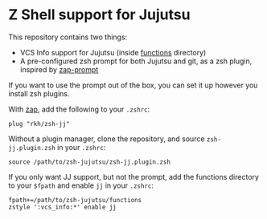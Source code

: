 # Z Shell support for Jujutsu

This repository contains two things:

* VCS Info support for Jujutsu (inside [functions](functions) directory)
* A pre-configured zsh prompt for both Jujutsu and git, as a zsh plugin, inspired by [zap-prompt](https://github.com/zap-zsh/zap-prompt)

If you want to use the prompt out of the box, you can set it up however you install zsh plugins.

With [zap](https://www.zapzsh.com/), add the following to your `.zshrc`:

```shell
plug "rkh/zsh-jj"
```

Without a plugin manager, clone the repository, and source `zsh-jj.plugin.zsh` in your `.zshrc`:

```shell
source /path/to/zsh-jujutsu/zsh-jj.plugin.zsh
```

If you only want JJ support, but not the prompt, add the functions directory to your `$fpath` and enable `jj` in your `.zshrc`:

```shell
fpath+=/path/to/zsh-jujutsu/functions
zstyle ':vcs_info:*' enable jj
```
